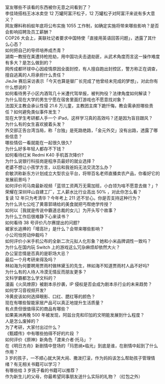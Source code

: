 室友哪些不该看的东西被你无意之间看到了？  
李佳琦搭档王冰冰卖空 12 万罐阿富汗松子，12 万罐松子对阿富汗来说有多大意义？  
网友爆料称蚂蚁年底将公布实施 1055 工作制，如确定实施将带来哪些影响？是否会影响招聘及员工薪酬？  
COP26 大会上，美联社记者要求中国特使「直接用英语回答问题」，透露了其什么心态？  
如何把自己的导师培养成杰青？  
湖南一教授在美遭持枪抢劫，用中国功夫击退劫匪，从武术角度而言这一操作难度有多大？是怎么做到的？  
网传成都环球中心因疫情原因全面封控，有人擅自跑出封控区，警方称正在调查，擅自逃离的人将承担什么责任？  
JieJie 赛后采访表示「今天也算是替厂长完成了他曾经未完成的梦想」，对此你有什么想说的？  
如何看待男子小区内酒驾几十米遭代驾举报，被判拘役？法律角度如何解读？  
为什么现在大学的男生宁愿在宿舍里面打游戏也不愿意找对象？  
法国天主教会承认性侵 21.6 万儿童，主教团主席下跪忏悔，教会需承担哪些责任？如何避免类似事件发生？  
现在大学生考研都人手一个 iPad，这样学习真的高效吗？还是因为盲目跟风？  
为什么有的女生喜欢披着头发？  
外交部正告台湾当局，称「台独」是死路绝路，「金元外交」没有出路，透露了哪些信息？  
哪些情侣一看就能在一起很久很久?  
为什么好多年轻人都存不下钱？  
如何看待红米 Redmi K40 手机首次降价?  
为什么说银行科技岗是程序员最好的就业选择？  
老婆不想让小孩学方言，以后和我爸妈无法交流怎么办？  
俞敏洪称新东方计划成立大型农业平台，将带百名老师直播卖农产品，你看好它的发展前景吗？  
如何评价司马南最新视频「蓝领工资两万无需加班，小白领为啥不愿意去做？」?  
荣耀在深圳坪山自建工厂，工人薪水比行业高出 50% ，对此你怎么看？  
复读 12 年只为考清华？今年考上 211 还不甘心。你是否支持这种行为？  
为什么洪七公吃了黄蓉郭靖给的美食就把丐帮绝学传授？  
如何以［我就是传说中霸道总裁的女儿］为开头写个故事？  
为什么工作后很难静下心来读书？  
如何看待 38 号评价凡尔赛提出的问题?  
被家长追捧的「增高针」是什么？会带来哪些影响？  
小公司怕劳动仲裁吗？  
如何评价小米手机公布的全新二次元拟人化形象？她和小米品牌调性一致吗？  
为什么在国内玩 Switch 上的游戏这么冗杂麻烦却依然大火？  
办公室恋情是否真的是职场大忌？  
最后一个月考研来得及吗？  
林如海为何要聘用贾雨村做林黛玉的先生，林如海不知道贾雨村人品不好吗?  
为什么有的人待人冷漠无情反而朋友更多？  
文科学霸都怎么学文科的？  
漫画《火凤燎原》被剧本杀抄袭，IP 侵权是否会成为剧本杀行业的未来趋势？  
如何学习音视频开发?  
冷黄皮该如何选择眼影、口红、腮红等的颜色？  
现在有哪些智能家居产品可以真正地提升生活质量？  
有点贵但很值得买的商品有哪些？  
如果美洲再晚 500 年被发现，阿兹台克和印加的文明能发展到什么程度？  
人是怎么废掉的？  
为了考研，大家付出过什么？  
《甄嬛传》中有哪些拍得不好的片段 ？  
如何评价《原神》新角色「渡来介者·托马」？  
在《明日方舟》新剧情中登场的「玛恩纳•临光」到底是谁，在剧情中起到了什么作用？  
3 岁的孩子，一不顺心就大哭大闹、撒泼打滚，作为妈妈该怎么帮助孩子管理情绪？有无相关书籍可以学习？  
有哪些给 3 岁孩子看的书籍可以推荐？  
作为新生儿的父母，你最希望同事朋友送什么实际的礼物？（红包之外）  
